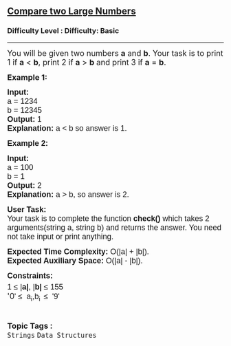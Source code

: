 <h2><a href="https://www.geeksforgeeks.org/problems/compare-two-large-numbers3413/1?page=5&difficulty=Basic&status=unsolved,attempted&sortBy=accuracy">Compare two Large Numbers</a></h2><h3>Difficulty Level : Difficulty: Basic</h3><hr><div class="problems_problem_content__Xm_eO"><p><span style="font-size:18px">You will be given two numbers <strong>a</strong> and <strong>b</strong>. Your task is to print 1 if <strong>a</strong> &lt; <strong>b</strong>, print 2 if <strong>a</strong> &gt; <strong>b</strong> and print 3 if <strong>a</strong> = <strong>b</strong>. </span></p>

<p><span style="font-size:18px"><strong>Example 1:</strong></span></p>

<pre><span style="font-size:18px"><span style="font-family:arial,helvetica,sans-serif"><strong>Input: </strong></span>
<span style="font-family:arial,helvetica,sans-serif">a = 1234
b = 12345</span>
<span style="font-family:arial,helvetica,sans-serif"><strong>Output: </strong>1
<strong>Explanation: </strong>a &lt; b so answer is 1.</span></span></pre>

<p><span style="font-size:18px"><span style="font-family:arial,helvetica,sans-serif"><strong>Example 2:</strong></span></span></p>

<pre><span style="font-size:18px"><span style="font-family:arial,helvetica,sans-serif"><strong>Input:
</strong>a = 100
b = 1
<strong>Output: </strong>2
<strong>Explanation: </strong>a &gt; b, so answer is 2.</span></span></pre>

<p><span style="font-size:18px"><span style="font-family:arial,helvetica,sans-serif"><strong>User Task:</strong><br>
Your task is to complete the function&nbsp;<strong>check()&nbsp;</strong>which takes 2 arguments(string a, string b) and returns the answer. You need not take input or print anything.</span></span></p>

<p><span style="font-size:18px"><span style="font-family:arial,helvetica,sans-serif"><strong>Expected Time Complexity:&nbsp;</strong>O(|a| + |b|).<br>
<strong>Expected Auxiliary Space:&nbsp;</strong>O(|a| - |b|).</span></span></p>

<p><span style="font-size:18px"><span style="font-family:arial,helvetica,sans-serif"><strong>Constraints:</strong></span><br>
<span style="font-family:arial,helvetica,sans-serif">1 ≤ |<strong>a|</strong>, |<strong>b|</strong> ≤ 155<sup>&nbsp; &nbsp; &nbsp;&nbsp; </sup></span></span><br>
<span style="font-size:18px">'0<span style="font-family:arial,helvetica,sans-serif">' ≤&nbsp; a<sub>i</sub>,b<sub>i&nbsp;</sub></span></span> <span style="font-size:18px"><span style="font-family:arial,helvetica,sans-serif">≤&nbsp; '9'</span></span></p>
</div><br><p><span style=font-size:18px><strong>Topic Tags : </strong><br><code>Strings</code>&nbsp;<code>Data Structures</code>&nbsp;